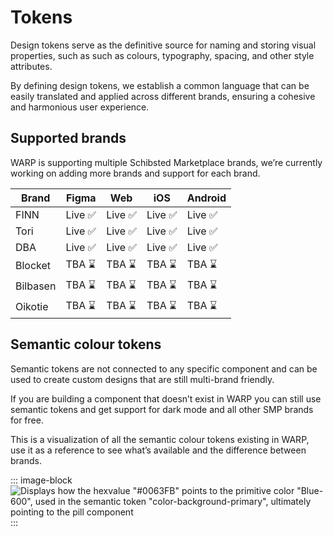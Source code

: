 # Tokens
Design tokens serve as the definitive source for naming and storing visual properties, such as such as colours, typography, spacing, and other style attributes.

By defining design tokens, we establish a common language that can be easily translated and applied across different brands, ensuring a cohesive and harmonious user experience.

## Supported brands
WARP is supporting multiple Schibsted Marketplace brands, we’re currently working on adding more brands and support for each brand.

<!--- 
TODO
Add token support status on brands: https://nmp-jira.atlassian.net/browse/WARP-591
(dtalakoubi404 - Sep 30 2024)
-->

| Brand       | Figma       | Web         | iOS         | Android     |
| ----------- | ----------- | ----------- | ----------- | ----------- |   
| FINN        | Live ✅     | Live ✅     | Live ✅     | Live ✅     |
| Tori        | Live ✅     | Live ✅     | Live ✅     | Live ✅     |
| DBA         | Live ✅     | Live ✅     | Live ✅     | Live ✅     |
| Blocket     | TBA ⌛      | TBA ⌛      | TBA ⌛      | TBA ⌛      |
| Bilbasen    | TBA ⌛      | TBA ⌛      | TBA ⌛      | TBA ⌛      |
| Oikotie     | TBA ⌛      | TBA ⌛      | TBA ⌛      | TBA ⌛      |

## Semantic colour tokens
Semantic tokens are not connected to any specific component and can be used to create custom designs that are still multi-brand friendly.

If you are building a component that doesn’t exist in WARP you can still use semantic tokens and get support for dark mode and all other SMP brands for free.

This is a visualization of all the semantic colour tokens existing in WARP, use it as a reference to see what’s available and the difference between brands.

::: image-block
![Displays how the hexvalue "#0063FB" points to the primitive color "Blue-600", used in the semantic token "color-background-primary", ultimately pointing to the pill component](/images/foundations/design-token-structure.png)
:::

